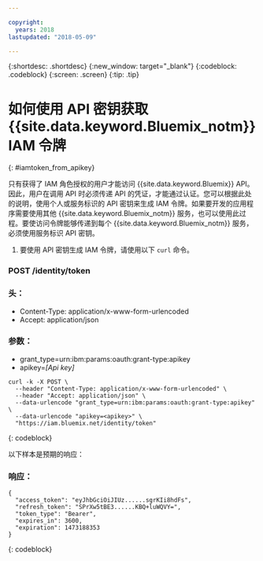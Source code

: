 ```yaml
---

copyright:
  years: 2018
lastupdated: "2018-05-09"

---
```



{:shortdesc: .shortdesc}
{:new_window: target="_blank"}
{:codeblock: .codeblock}
{:screen: .screen}
{:tip: .tip}

# 如何使用 API 密钥获取 {{site.data.keyword.Bluemix_notm}} IAM 令牌
{: #iamtoken_from_apikey}

只有获得了 IAM 角色授权的用户才能访问 {{site.data.keyword.Bluemix}} API。因此，用户在调用 API 时必须传递 API 的凭证，才能通过认证。您可以根据此处的说明，使用个人或服务标识的 API 密钥来生成 IAM 令牌。如果要开发的应用程序需要使用其他 {{site.data.keyword.Bluemix_notm}} 服务，也可以使用此过程。要使访问令牌能够传递到每个 {{site.data.keyword.Bluemix_notm}} 服务，必须使用服务标识 API 密钥。

1. 要使用 API 密钥生成 IAM 令牌，请使用以下 `curl` 命令。

### POST /identity/token

### 头：
  - Content-Type: application/x-www-form-urlencoded
  - Accept: application/json

### 参数：
  - grant_type=urn:ibm:params:oauth:grant-type:apikey
  - apikey=*[Api key]*

```
curl -k -X POST \
  --header "Content-Type: application/x-www-form-urlencoded" \
  --header "Accept: application/json" \
  --data-urlencode "grant_type=urn:ibm:params:oauth:grant-type:apikey" \
  --data-urlencode "apikey=<apikey>" \
  "https://iam.bluemix.net/identity/token"
```
{: codeblock}

以下样本是预期的响应：

### 响应：

```
{
  "access_token": "eyJhbGciOiJIUz......sgrKIi8hdFs",
  "refresh_token": "SPrXw5tBE3......KBQ+luWQVY=",
  "token_type": "Bearer",
  "expires_in": 3600,
  "expiration": 1473188353
}
```
{: codeblock}
